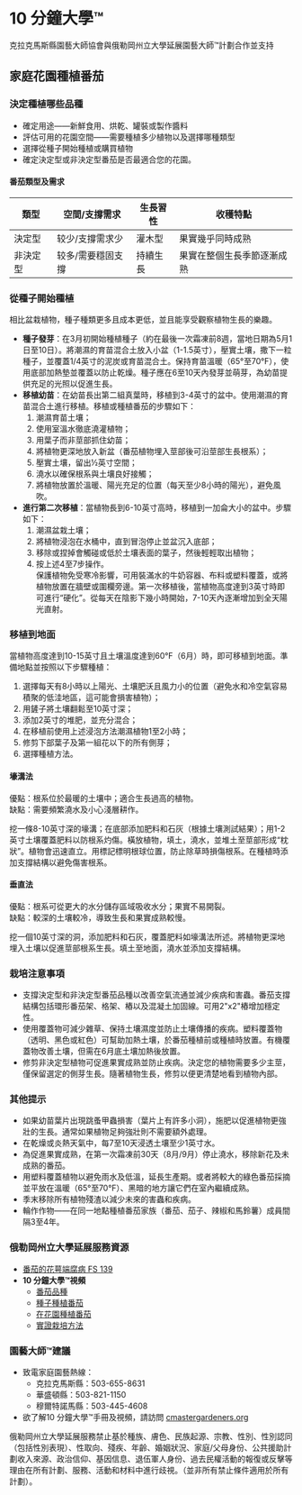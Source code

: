 # 10 分鐘大學™  
克拉克馬斯縣園藝大師協會與俄勒岡州立大學延展園藝大師™計劃合作並支持  

## 家庭花園種植番茄  

### 決定種植哪些品種  
- 確定用途——新鮮食用、烘乾、罐裝或製作醬料  
- 評估可用的花園空間——需要種植多少植物以及選擇哪種類型  
- 選擇從種子開始種植或購買植物  
- 確定決定型或非決定型番茄是否最適合您的花園。  

#### 番茄類型及需求  
| 類型         | 空間/支撐需求 | 生長習性 | 收穫特點                     |  
|--------------|--------------|----------|-----------------------------|  
| 決定型       | 较少/支撐需求少 | 灌木型   | 果實幾乎同時成熟             |  
| 非決定型     | 较多/需要穩固支撐 | 持續生長 | 果實在整個生長季節逐漸成熟   |  

### 從種子開始種植  
相比盆栽植物，種子種類更多且成本更低，並且能享受觀察植物生長的樂趣。  
- **種子發芽**：在3月初開始種植種子（約在最後一次霜凍前8週，當地日期為5月1日至10日）。將潮濕的育苗混合土放入小盆（1-1.5英寸），壓實土壤，撒下一粒種子，並覆蓋1/4英寸的泥炭或育苗混合土。保持育苗溫暖（65°至70°F），使用底部加熱墊並覆蓋以防止乾燥。種子應在6至10天內發芽並萌芽，為幼苗提供充足的光照以促進生長。  
- **移植幼苗**：在幼苗長出第二組真葉時，移植到3-4英寸的盆中。使用潮濕的育苗混合土進行移植。移植或種植番茄的步驟如下：  
  1. 潮濕育苗土壤；  
  2. 使用室溫水徹底澆灌植物；  
  3. 用葉子而非莖部抓住幼苗；  
  4. 將植物更深地放入新盆（番茄植物埋入莖部後可沿莖部生長根系）；  
  5. 壓實土壤，留出½英寸空間；  
  6. 澆水以確保根系與土壤良好接觸；  
  7. 將植物放置於溫暖、陽光充足的位置（每天至少8小時的陽光），避免風吹。  
- **進行第二次移植**：當植物長到6-10英寸高時，移植到一加侖大小的盆中。步驟如下：  
  1. 潮濕盆栽土壤；  
  2. 將植物浸泡在水桶中，直到冒泡停止並盆沉入底部；  
  3. 移除或捏掉會觸碰或低於土壤表面的葉子，然後輕輕取出植物；  
  4. 按上述4至7步操作。  
  保護植物免受寒冷影響，可用裝滿水的牛奶容器、布料或塑料覆蓋，或將植物放置在牆壁或圍欄旁邊。第一次移植後，當植物高度達到3英寸時即可進行“硬化”。從每天在陰影下幾小時開始，7-10天內逐漸增加到全天陽光直射。  

### 移植到地面  
當植物高度達到10-15英寸且土壤溫度達到60°F（6月）時，即可移植到地面。準備地點並按照以下步驟種植：  
1. 選擇每天有8小時以上陽光、土壤肥沃且風力小的位置（避免水和冷空氣容易積聚的低洼地區，這可能會損害植物）；  
2. 用鏟子將土壤翻鬆至10英寸深；  
3. 添加2英寸的堆肥，並充分混合；  
4. 在移植前使用上述浸泡方法潮濕植物1至2小時；  
5. 修剪下部葉子及第一組花以下的所有側芽；  
6. 選擇種植方法。  

#### 壕溝法  
優點：根系位於最暖的土壤中；適合生長過高的植物。  
缺點：需要頻繁澆水及小心淺層耕作。  

挖一條8-10英寸深的壕溝；在底部添加肥料和石灰（根據土壤測試結果）；用1-2英寸土壤覆蓋肥料以防根系灼傷。橫放植物，填土，澆水，並堆土至莖部形成“枕狀”。植物會迅速直立。用標記標明根球位置，防止除草時損傷根系。在種植時添加支撐結構以避免傷害根系。  

#### 垂直法  
優點：根系可從更大的水分儲存區域吸收水分；果實不易開裂。  
缺點：較深的土壤較冷，導致生長和果實成熟較慢。  

挖一個10英寸深的洞，添加肥料和石灰，覆蓋肥料如壕溝法所述。將植物更深地埋入土壤以促進莖部根系生長。填土至地面，澆水並添加支撐結構。  

### 栽培注意事項  
- 支撐決定型和非決定型番茄品種以改善空氣流通並減少疾病和害蟲。番茄支撐結構包括環形番茄架、格架、樁以及混凝土加固線。可用2"x2"樁增加穩定性。  
- 使用覆蓋物可減少雜草、保持土壤濕度並防止土壤傳播的疾病。塑料覆蓋物（透明、黑色或紅色）可幫助加熱土壤，於番茄種植前或種植時放置。有機覆蓋物改善土壤，但需在6月底土壤加熱後放置。  
- 修剪非決定型植物可促進果實成熟並防止疾病。決定您的植物需要多少主莖，僅保留選定的側芽生長。隨著植物生長，修剪以便更清楚地看到植物內部。  

### 其他提示  
- 如果幼苗葉片出現跳蚤甲蟲損害（葉片上有許多小洞），施肥以促進植物更強壯的生長。通常如果植物足夠強壯則不需要額外處理。  
- 在乾燥或炎熱天氣中，每7至10天浸透土壤至少1英寸水。  
- 為促進果實成熟，在第一次霜凍前30天（8月/9月）停止澆水，移除新花及未成熟的番茄。  
- 用塑料覆蓋植物以避免雨水及低溫，延長生產期。或者將較大的綠色番茄採摘並平放在溫暖（65°至70°F）、黑暗的地方讓它們在室內繼續成熟。  
- 季末移除所有植物殘渣以減少未來的害蟲和疾病。  
- 輪作作物——在同一地點種植番茄家族（番茄、茄子、辣椒和馬鈴薯）成員間隔3至4年。  

### 俄勒岡州立大學延展服務資源  
- [番茄的花萼端腐病 FS 139](http://catalog.extension.oregonstate.edu/)  
- **10 分鐘大學™視頻**  
  - [番茄品種](https://www.youtube.com/watch?v=K0Sl3YWDazo)  
  - [種子種植番茄](https://www.youtube.com/watch?v=Zs0lZNMIuzA)  
  - [在花園種植番茄](https://www.youtube.com/watch?v=Pucpx5fuKdk)  
  - [實證栽培方法](https://www.youtube.com/watch?v=lpVBg-e_1vE)  

### 園藝大師™建議  
- 致電家庭園藝熱線：  
  - 克拉克馬斯縣：503-655-8631  
  - 華盛頓縣：503-821-1150  
  - 穆爾特諾馬縣：503-445-4608  
- 欲了解10 分鐘大學™手冊及視頻，請訪問 [cmastergardeners.org](http://www.cmastergardeners.org)  

俄勒岡州立大學延展服務禁止基於種族、膚色、民族起源、宗教、性別、性別認同（包括性別表現）、性取向、殘疾、年齡、婚姻狀況、家庭/父母身份、公共援助計劃收入來源、政治信仰、基因信息、退伍軍人身份、過去民權活動的報復或反擊等理由在所有計劃、服務、活動和材料中進行歧視。（並非所有禁止條件適用於所有計劃）。